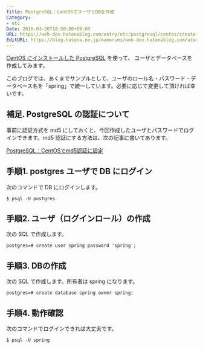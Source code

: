 ```yaml
---
Title: PostgreSQL：CentOSでユーザとDBを作成
Category:
- etc
Date: 2016-03-26T18:50:00+09:00
URL: https://web-dev.hatenablog.com/entry/etc/postgresql/centos/create-user-db
EditURL: https://blog.hatena.ne.jp/mamorums/web-dev.hatenablog.com/atom/entry/10328749687178926887
---
```


[CentOS にインストールした PostgreSQL](/entry/postgresql/centos/install) を使って、 ユーザとデータベースを作成してみます。

このブログでは、あくまでサンプルとして、ユーザのロール名・パスワード・データベース名を「spring」で統一しています。必要に応じて変更して頂ければ幸いです。

## 補足. PostgreSQL の認証について
事前に認証方式を md5 にしておくと、今回作成したユーザとパスワードでログインできます。md5 認証にする方法は、次の記事に書いてあります。

[PostgreSQL：CentOSでmd5認証に設定](/entry/postgresql/centos/md5-auth)


## 手順1. postgres ユーザで DB にログイン
次のコマンドで DB にログインします。

```
$ psql -U postgres
```


## 手順2. ユーザ（ログインロール）の作成
次の SQL で作成します。

```
postgres=# create user spring password 'spring';
```


## 手順3. DBの作成
次の SQL で作成します。所有者は spring になります。

```
postgres=# create database spring owner spring;
```


## 手順4. 動作確認
次のコマンドでログインできれば大丈夫です。

```
$ psql -U spring
```
